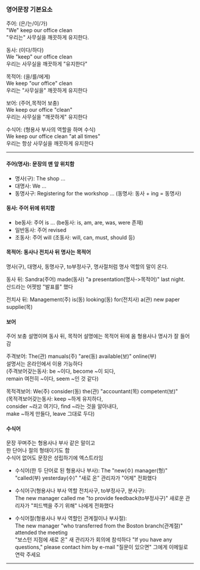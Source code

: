 ### 영어문장 기본요소 
주어: (은/는/이/가)  
"We" keep our office clean  
"우리는" 사무실을 깨끗하게 유지한다.  
  
동사: (이다/하다)  
We "keep" our office clean  
우리는 사무실을 깨끗하게 "유지한다" 
  
목적어: (을/를/에게)  
We keep "our office" clean  
우리는 "사무실을" 깨끗하게 유지한다  
  
보어: (주어,목적어 보충)  
We keep our office "clean"  
우리는 사무실을 "깨끗하게" 유지한다  
  
수식어: (형용사 부사의 역할을 하며 수식)  
We keep our office clean "at all times"  
우리는 항상 사무실을 깨끗하게 유지한다  

*** 

#### 주어(명사): 문장의 맨 앞 위치함  
- 명사(구): The shop ... 
- 대명사: We ... 
- 동명사구: Registering for the workshop ...
(동명사: 동사 + ing = 동명사)

#### 동사: 주어 뒤에 위치함
- be동사: 주어 is ...
(be동사: is, am, are, was, were 존재)
- 일반동사: 주어 revised
- 조동사: 주어 will
(조동사: will, can, must, should 등)

#### 목적어: 동사나 전치사 뒤 명사는 목적어  
명사(구), 대명사, 동명사구, to부정사구, 명사절처럼
명사 역할의 말이 온다.

동사 뒤: Sandra(주어) made(동사) "a presentation(명사->목적어)" last night.  
산드라는 어젯밤 "발표를" 했다  

전치사 뒤: Management(주) is(동) looking(동) for(전치사) a(관) new paper supplie(목)  
  
#### 보어 
주어 보충 설명이며
동사 뒤, 목적어 설명에는 목적어 뒤에 옴
형용사나 명사가 잘 들어감

주격보어: The(관) manuals(주) "are(동) available(보)" online(부)  
설명서는 온라인에서 이용 가능하다  
(주격보어갖는동사: be ~이다, become ~이 되다,  
remain 여전히 ~이다, seem ~인 것 같다)  
  
목적격보어: We(주) consider(동) the(관) "accountant(목) competent(보)"  
(목적격보어갖는동사: keep ~하게 유지하다,  
consider ~라고 여기다, find ~라는 것을 알아내다,  
make ~하게 만들다, leave 그대로 두다)  

#### 수식어 
문장 꾸며주는 형용사나 부사 같은 말이고  
한 단어나 절의 형태이기도 함  
수식어 없어도 문장은 성립하기에 엑스트라임  

- 수식어(한 두 단어로 된 형용사나 부사): The "new(수) manager(형)" "called(부) yesterday(수)"
"새로 온" 관리자가 "어제" 전화했다
  
- 수식어구(형용사나 부사 역할 전치사구, to부정사구, 분사구):  
The new manager called me "to provide feedback(to부정사구)"
새로운 관리자가 "피드백을 주기 위해" 나에게 전화했다  
  
- 수식어절(형용사나 부사 역할인 관계절이나 부사절):  
The new manager "who transferred from the Boston branch(관계절)" attended the meeting  
"보스턴 지점에 새로 온" 새 관리자가 회의에 참석하다
"If you have any questions," please contact him by e-mail
"질문이 있으면" 그에게 이메일로 연락 주세요
  



*** 

### 





